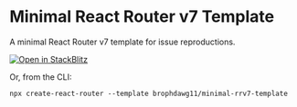 # Minimal React Router v7 Template

A minimal React Router v7 template for issue reproductions.

[![Open in StackBlitz](https://developer.stackblitz.com/img/open_in_stackblitz.svg)](https://stackblitz.com/github/brophdawg11/minimal-rrv7-template)

Or, from the CLI:

```
npx create-react-router --template brophdawg11/minimal-rrv7-template
```

